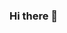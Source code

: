 ### Hi there 👋

<!--
**chuanshuoye/chuanshuoye** is a ✨ _special_ ✨ repository because its `README.md` (this file) appears on your GitHub profile.

Here are some ideas to get you started:

- 🔭 I’m currently working on 【ZHONGANTECH】
- 🌱 I’m currently learning 【Front - End Engineering】
- 💬 Ask me about some question By 【ZarmVue】【ZarmVueNext】，or Other More
- 📫 How to reach me by Email: yezhanwang@zhongan.io
- 😄 Pronouns: Areas
- ⚡ My Gitee Account: https://gitee.com/area
-->
